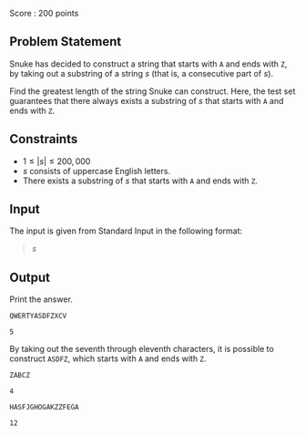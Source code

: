 Score : $200$ points

## Problem Statement

Snuke has decided to construct a string that starts with `A` and ends with `Z`, by taking out a substring of a string $s$ (that is, a consecutive part of $s$).

Find the greatest length of the string Snuke can construct. Here, the test set guarantees that there always exists a substring of $s$ that starts with `A` and ends with `Z`.

## Constraints

- $1 \leq |s| \leq 200{,}000$
- $s$ consists of uppercase English letters.
- There exists a substring of $s$ that starts with `A` and ends with `Z`.

## Input

The input is given from Standard Input in the following format:

> $s$

## Output

Print the answer.

```input1
QWERTYASDFZXCV
```

```output1
5
```

By taking out the seventh through eleventh characters, it is possible to construct `ASDFZ`, which starts with `A` and ends with `Z`.

```input2
ZABCZ
```

```output2
4
```

```input3
HASFJGHOGAKZZFEGA
```

```output3
12
```